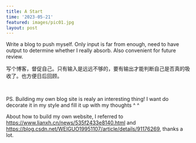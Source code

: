 ```yaml
---
title: A Start
time: '2023-05-21'
featured: images/pic01.jpg
layout: post
---
```


Write a blog to push myself. Only input is far from enough, need to have output to determine whether I really absorb. Also convenient for future review.

写个博客，督促自己。只有输入是远远不够的，要有输出才能判断自己是否真的吸收了。也方便日后回顾。

<br>

PS. Building my own blog site is realy an interesting thing! I want do decorate it in my style and fill it up with my thoughts ^  ^

About how to build my own website, I referred to <https://www.lianxh.cn/news/535f2433e8140.html> and <https://blog.csdn.net/WEIGUO19951107/article/details/91176269>, thanks a lot.